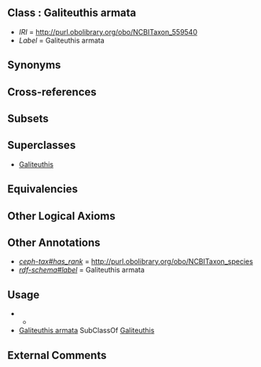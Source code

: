 
## Class : Galiteuthis armata

 * *IRI* = http://purl.obolibrary.org/obo/NCBITaxon_559540
 * *Label* = Galiteuthis armata

## Synonyms


## Cross-references


## Subsets


## Superclasses

 * [Galiteuthis](../../NCBITaxon/97/NCBITaxon_279097.md)

## Equivalencies


## Other Logical Axioms


## Other Annotations

 * *[ceph-tax#has_rank](../../ceph-tax#has/nk/ceph-tax#has_rank.md)* = http://purl.obolibrary.org/obo/NCBITaxon_species
 * *[rdf-schema#label](../../el/rdf-schema#label.md)* = Galiteuthis armata

## Usage

 * -
 * [Galiteuthis armata](../../NCBITaxon/40/NCBITaxon_559540.md) SubClassOf [Galiteuthis](../../NCBITaxon/97/NCBITaxon_279097.md)

## External Comments

